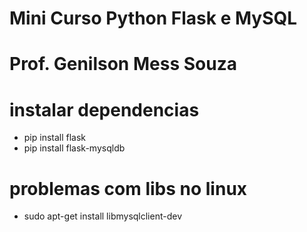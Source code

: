 # Mini Curso Python Flask e MySQL
# Prof. Genilson Mess Souza
# instalar dependencias

- pip install flask
- pip install flask-mysqldb

# problemas com libs no linux
- sudo apt-get install libmysqlclient-dev







